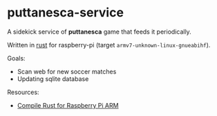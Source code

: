 # puttanesca-service

A sidekick service of **puttanesca** game that feeds it periodically.

Written in [rust](https://www.rust-lang.org/) for raspberry-pi (target `armv7-unknown-linux-gnueabihf`).

Goals:
- Scan web for new soccer matches
- Updating sqlite database

Resources:
- [Compile Rust for Raspberry Pi ARM](https://medium.com/swlh/compiling-rust-for-raspberry-pi-arm-922b55dbb050)